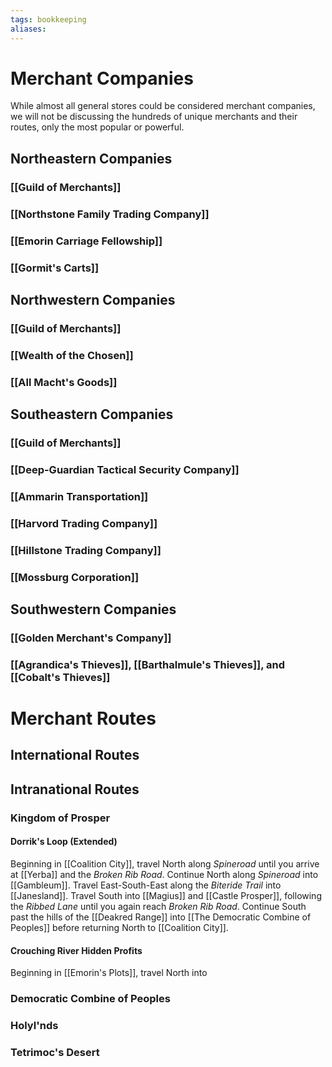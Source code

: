 ```yaml
---
tags: bookkeeping
aliases:
---
```



# Merchant Companies
While almost all general stores could be considered merchant companies, we will not be discussing the hundreds of unique merchants and their routes, only the most popular or powerful.
## Northeastern Companies
### [[Guild of Merchants]]
### [[Northstone Family Trading Company]]
### [[Emorin Carriage Fellowship]]
### [[Gormit's Carts]]
## Northwestern Companies
### [[Guild of Merchants]]
### [[Wealth of the Chosen]]
### [[All Macht's Goods]]
## Southeastern Companies
### [[Guild of Merchants]]
### [[Deep-Guardian Tactical Security Company]]
### [[Ammarin Transportation]]
### [[Harvord Trading Company]]
### [[Hillstone Trading Company]]
### [[Mossburg Corporation]]
## Southwestern Companies
### [[Golden Merchant's Company]]
### [[Agrandica's Thieves]], [[Barthalmule's Thieves]], and [[Cobalt's Thieves]]

# Merchant Routes
## International Routes


## Intranational Routes
### Kingdom of Prosper
#### Dorrik's Loop (Extended)
Beginning in [[Coalition City]], travel North along *Spineroad* until you arrive at [[Yerba]] and the *Broken Rib Road*. Continue North along *Spineroad* into [[Gambleum]]. Travel East-South-East along the *Biteride Trail* into [[Janesland]]. Travel South into [[Magius]] and [[Castle Prosper]], following the *Ribbed Lane* until you again reach *Broken Rib Road*. Continue South past the hills of the [[Deakred Range]] into [[The Democratic Combine of Peoples]] before returning North to [[Coalition City]].

#### Crouching River Hidden Profits
Beginning in [[Emorin's Plots]], travel North into 

### Democratic Combine of Peoples
### Holyl'nds
### Tetrimoc's Desert